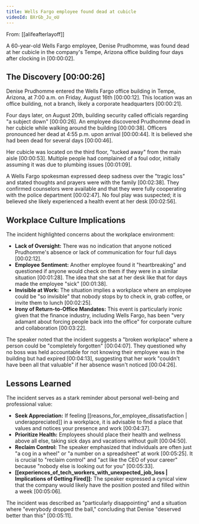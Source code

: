 ```yaml
---
title: Wells Fargo employee found dead at cubicle
videoId: BXrGb_Ju_oU
---
```


From: [[alifeafterlayoff]] <br/> 

A 60-year-old Wells Fargo employee, Denise Prudhomme, was found dead at her cubicle in the company's Tempe, Arizona office building four days after clocking in <a class="yt-timestamp" data-t="00:00:02">[00:00:02]</a>.

## The Discovery <a class="yt-timestamp" data-t="00:00:26">[00:00:26]</a>

Denise Prudhomme entered the Wells Fargo office building in Tempe, Arizona, at 7:00 a.m. on Friday, August 16th <a class="yt-timestamp" data-t="00:00:12">[00:00:12]</a>. This location was an office building, not a branch, likely a corporate headquarters <a class="yt-timestamp" data-t="00:00:21">[00:00:21]</a>.

Four days later, on August 20th, building security called officials regarding "a subject down" <a class="yt-timestamp" data-t="00:00:26">[00:00:26]</a>. An employee discovered Prudhomme dead in her cubicle while walking around the building <a class="yt-timestamp" data-t="00:00:38">[00:00:38]</a>. Officers pronounced her dead at 4:55 p.m. upon arrival <a class="yt-timestamp" data-t="00:00:44">[00:00:44]</a>. It is believed she had been dead for several days <a class="yt-timestamp" data-t="00:00:46">[00:00:46]</a>.

Her cubicle was located on the third floor, "tucked away" from the main aisle <a class="yt-timestamp" data-t="00:00:53">[00:00:53]</a>. Multiple people had complained of a foul odor, initially assuming it was due to plumbing issues <a class="yt-timestamp" data-t="00:01:09">[00:01:09]</a>.

A Wells Fargo spokesman expressed deep sadness over the "tragic loss" and stated thoughts and prayers were with the family <a class="yt-timestamp" data-t="00:02:38">[00:02:38]</a>. They confirmed counselors were available and that they were fully cooperating with the police department <a class="yt-timestamp" data-t="00:02:47">[00:02:47]</a>. No foul play was suspected; it is believed she likely experienced a health event at her desk <a class="yt-timestamp" data-t="00:02:56">[00:02:56]</a>.

## Workplace Culture Implications

The incident highlighted concerns about the workplace environment:
*   **Lack of Oversight:** There was no indication that anyone noticed Prudhomme's absence or lack of communication for four full days <a class="yt-timestamp" data-t="00:02:12">[00:02:12]</a>.
*   **Employee Sentiment:** Another employee found it "heartbreaking" and questioned if anyone would check on them if they were in a similar situation <a class="yt-timestamp" data-t="00:01:28">[00:01:28]</a>. The idea that she sat at her desk like that for days made the employee "sick" <a class="yt-timestamp" data-t="00:01:38">[00:01:38]</a>.
*   **Invisible at Work:** The situation implies a workplace where an employee could be "so invisible" that nobody stops by to check in, grab coffee, or invite them to lunch <a class="yt-timestamp" data-t="00:02:25">[00:02:25]</a>.
*   **Irony of Return-to-Office Mandates:** This event is particularly ironic given that the finance industry, including Wells Fargo, has been "very adamant about forcing people back into the office" for corporate culture and collaboration <a class="yt-timestamp" data-t="00:03:22">[00:03:22]</a>.

The speaker noted that the incident suggests a "broken workplace" where a person could be "completely forgotten" <a class="yt-timestamp" data-t="00:04:07">[00:04:07]</a>. They questioned why no boss was held accountable for not knowing their employee was in the building but had expired <a class="yt-timestamp" data-t="00:04:13">[00:04:13]</a>, suggesting that her work "couldn't have been all that valuable" if her absence wasn't noticed <a class="yt-timestamp" data-t="00:04:26">[00:04:26]</a>.

## Lessons Learned

The incident serves as a stark reminder about personal well-being and professional value:
*   **Seek Appreciation:** If feeling [[reasons_for_employee_dissatisfaction | underappreciated]] in a workplace, it is advisable to find a place that values and notices your presence and work <a class="yt-timestamp" data-t="00:04:37">[00:04:37]</a>.
*   **Prioritize Health:** Employees should place their health and wellness above all else, taking sick days and vacations without guilt <a class="yt-timestamp" data-t="00:04:50">[00:04:50]</a>.
*   **Reclaim Control:** The speaker emphasized that individuals are often just "a cog in a wheel" or "a number on a spreadsheet" at work <a class="yt-timestamp" data-t="00:05:25">[00:05:25]</a>. It is crucial to "reclaim control" and "act like the CEO of your career" because "nobody else is looking out for you" <a class="yt-timestamp" data-t="00:05:33">[00:05:33]</a>.
*   **[[experiences_of_tech_workers_with_unexpected_job_loss | Implications of Getting Fired]]:** The speaker expressed a cynical view that the company would likely have the position posted and filled within a week <a class="yt-timestamp" data-t="00:05:06">[00:05:06]</a>.

The incident was described as "particularly disappointing" and a situation where "everybody dropped the ball," concluding that Denise "deserved better than this" <a class="yt-timestamp" data-t="00:05:11">[00:05:11]</a>.